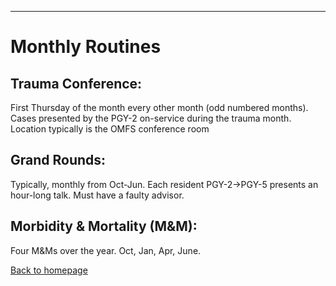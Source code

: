 
---

# Monthly Routines

## **Trauma Conference**:

First Thursday of the month every other month (odd numbered months). Cases presented by the PGY-2 on-service during the trauma month. Location typically is the OMFS conference room


## **Grand Rounds:**

Typically, monthly from Oct-Jun. Each resident PGY-2→PGY-5 presents an hour-long talk. Must have a faulty advisor.


## **Morbidity & Mortality (M&M):**

Four M&Ms over the year. Oct, Jan, Apr, June.



[Back to homepage](../index.html)


